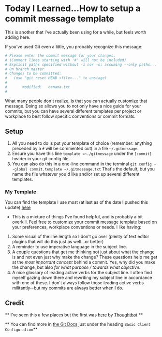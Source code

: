 # Today I Learned...How to setup a commit message template

This is another that I've actually been using for a while, but feels worth adding here.

If you've used Git even a little, you probably recognize this message:

```sh
# Please enter the commit message for your changes.
# (Comment lines starting with '#' will not be included)
# Explicit paths specified without -i nor -o; assuming --only paths...
# On branch master
# Changes to be committed:
#   (use "git reset HEAD <file>..." to unstage)
#
#       modified:   banana.txt
#
```

What many people don't realize, is that you can actually customize that message. Doing so allows you to not only have a nice guide for your
commits, but you can have several different templates per project or workplace to best follow specific conventions or commit formats.

## Setup

1. All you need to do is put your template of choice (remember: anything preceded by a `#` will be commented out) in a file `~/.gitmessage`.
1. Ensure you have this line `template =~./gitmessage` under the `[commit]` header in your git config file.
1. You can also do this in a one-line command in the terminal `git config --global commit.template ~/.gitmessage.txt` That's the default, but you name
the file whatever you'd like and/or set up several different templates.

### My Template

You can find the template I use most (at last as of the date I pushed this update) [here](https://cl.ly/nLu6)

- This is a mixture of things I've found helpful, and is probably a bit overkill. Feel free to customize your commit message template based on your
preferences, workplace conventions or needs. I like having:

1. Some visual of the line length so I don't go over (plenty of text editor plugins that will do this just as well...or better)
1. A reminder to use imperative language in the subject line.
1. A couple questions that get me thinking not just about what the change is and not even just why make the change? These questions help me
get at the _most important concept_ behind a commit. Yes, why did you make the change, but also _for what purpose / towards what objective_.
1. A nice glossary of leading active verbs for the subject line. I often find myself gazing down there and rewriting my subject line in
accordance with one of these. I don't always follow those leading active verbs militantly--but my commits are always better when I do.

## Credit

** I've seen this a few places but the first was [here](https://robots.thoughtbot.com/better-commit-messages-with-a-gitmessage-template) by [Thoughtbot](https://thoughtbot.com/)  **

** You can find more in [the Git Docs](https://git-scm.com/book/en/v2/Customizing-Git-Git-Configuration) just under the heading `Basic Client Configuration`**
